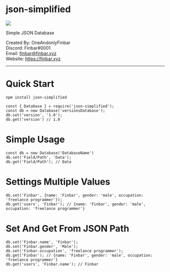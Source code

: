 # json-simplified
<a href="https://www.npmjs.com/package/json-simplified" target="_blank"><img src="https://img.shields.io/npm/v/json-simplified?style=for-the-badge"></a>

Simple JSON Database

Created By: OneAndonlyFinbar<br>
Discord: Finbar#0001<br>
Email: finbar@finbar.xyz<br>
Website: https://finbar.xyz<br>

<hr>

# Quick Start

```
npm install json-simplified
```

```
const { Database } = require('json-simplified');
const db = new Database('versionsDatabase');
db.set('version', '1.0');
db.get('version') // 1.0
```

# Simple Usage
```
const db = new Database('DatabaseName')
db.set('Field/Path', 'Data');
db.get('Field/Path'); // Data
```

# Settings Multiple Values
```
db.set('Finbar', {name: 'Finbar', gender: 'male', occupation: 'freelance programmer'});
db.get('users', 'Finbar'); // {name: 'Finbar', gender: 'male', occupation: 'freelance programmer'}
```

# Set And Get From JSON Path
```
db.set('Finbar.name', 'Finbar');
db.set('Finbar.gender', 'Male');
db.set('Finbar.occupation', 'freelance programmer');
db.get('Finbar'); // {name: 'Finbar', gender: 'male', occupation: 'freelance programmer'}
db.get('users', 'Finbar.name'); // Finbar
```
